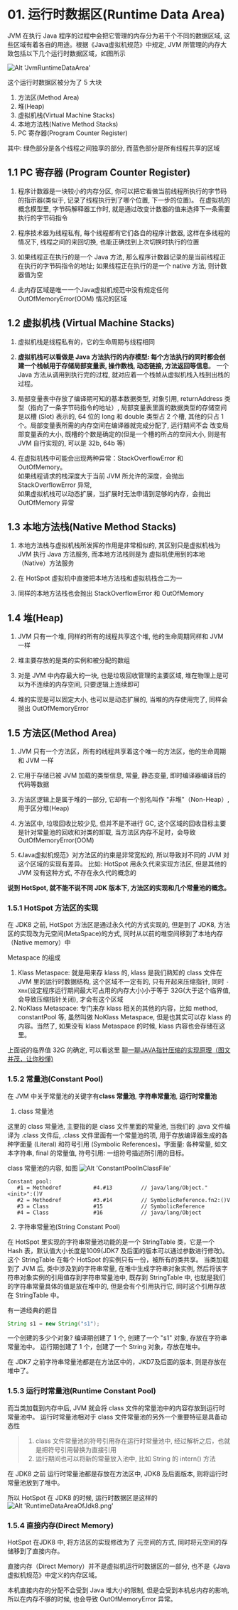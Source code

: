 
# 01. 运行时数据区(Runtime Data Area)

JVM 在执行 Java 程序的过程中会把它管理的内存分为若干个不同的数据区域, 这些区域有着各自的用途。根据《Java虚拟机规范》中规定, JVM 所管理的内存大致包括以下几个运行时数据区域，如图所示

![Alt 'JvmRuntimeDataArea'](https://raw.githubusercontent.com/PictureRespository/Java/main/JVM/JvmRuntimeDataArea.png)

这个运行时数据区被分为了 5 大块
1. 方法区(Method Area)
2. 堆(Heap)
3. 虚拟机栈(Virtual Machine Stacks)
4. 本地方法栈(Native Method Stacks)
5. PC 寄存器(Program Counter Register)

其中: 绿色部分是各个线程之间独享的部分, 而蓝色部分是所有线程共享的区域

## 1.1 PC 寄存器 (Program Counter Register)
1. 程序计数器是一块较小的内存分区, 你可以把它看做当前线程所执行的字节码的指示器(类似于, 记录了线程执行到了哪个位置, 下一步的位置)。
   在虚拟机的概念模型里, 字节码解释器工作时, 就是通过改变计数器的值来选择下一条需要执行的字节码指令
   
2. 程序技术器为线程私有, 每个线程都有它们各自的程序计数器, 这样在多线程的情况下, 线程之间的来回切换, 也能正确找到上次切换时执行的位置

3. 如果线程正在执行的是一个 Java 方法, 那么程序计数器记录的是当前线程正在执行的字节码指令的地址; 如果线程正在执行的是一个 native 方法, 则计数器值为空

4. 此内存区域是唯一一个Java虚拟机规范中没有规定任何 OutOfMemoryError(OOM) 情况的区域


## 1.2 虚拟机栈 (Virtual Machine Stacks)
1. 虚拟机栈是线程私有的，它的生命周期与线程相同

2. **虚拟机栈可以看做是 Java 方法执行的内存模型: 每个方法执行的同时都会创建一个栈帧用于存储局部变量表, 操作数栈, 动态链接, 方法返回等信息**。 
   一个 Java 方法从调用到执行完的过程, 就对应着一个栈帧从虚拟机栈入栈到出栈的过程。
   
3. 局部变量表中存放了编译期可知的基本数据类型, 对象引用, returnAddress 类型（指向了一条字节码指令的地址）, 局部变量表里面的数据类型的存储空间 
   是以槽 (Slot) 表示的, 64 位的 long 和 double 类型占 2 个槽, 其他的只占 1 个。局部变量表所需的内存空间在编译器就完成分配了, 运行期间不会
   改变局部变量表的大小, 既槽的个数是确定的(但是一个槽的所占的空间大小, 则是有 JVM 自行实现的, 可以是 32b, 64b 等)

4. 在虚拟机栈中可能会出现两种异常：StackOverflowError 和 OutOfMemory。  
   如果线程请求的栈深度大于当前 JVM 所允许的深度，会抛出 StackOverflowError 异常,   
   如果虚拟机栈可以动态扩展，当扩展时无法申请到足够的内存，会抛出 OutOfMemory 异常

## 1.3 本地方法栈(Native Method Stacks)
1. 本地方法栈与虚拟机栈所发挥的作用是非常相似的, 其区别只是虚拟机栈为 JVM 执行 Java 方法服务, 而本地方法栈则是为
   虚拟机使用到的本地（Native）方法服务

2. 在 HotSpot 虚拟机中直接把本地方法栈和虚拟机栈合二为一

3. 同样的本地方法栈也会抛出 StackOverflowError 和 OutOfMemory

## 1.4 堆(Heap)
1. JVM 只有一个堆, 同样的所有的线程共享这个堆, 他的生命周期同样和 JVM 一样

2. 堆主要存放的是类的实例和被分配的数组

3. 对是 JVM 中内存最大的一块, 也是垃圾回收管理的主要区域, 堆在物理上是可以为不连续的内存空间, 只要逻辑上连续即可

4. 堆的实现是可以固定大小, 也可以是动态扩展的, 当堆的内存使用完了, 同样会抛出 OutOfMemoryError

## 1.5 方法区(Method Area)
1. JVM 只有一个方法区，所有的线程共享着这个唯一的方法区，他的生命周期和 JVM 一样

2. 它用于存储已被 JVM 加载的类型信息, 常量, 静态变量, 即时编译器编译后的代码等数据

3. 方法区逻辑上是属于堆的一部分, 它却有一个别名叫作 "非堆"（Non-Heap）, 用于区分堆(Heap)
   
4. 方法区中, 垃圾回收比较少见, 但并不是不进行 GC, 这个区域的回收目标主要是针对常量池的回收和对类的卸载, 
   当方法区内存不足时，会导致 OutOfMemoryError(OOM)
   
5. 《Java虚拟机规范》对方法区的约束是非常宽松的, 所以导致对不同的 JVM 对这个区域的实现有差异。
比如: HotSpot 用永久代来实现方法区, 但是其他的 JVM 没有这种方式, 不存在永久代的概念的
   
**说到 HotSpot, 就不能不说不同 JDK 版本下, 方法区的实现和几个常量池的概念。**

### 1.5.1 HotSpot 方法区的实现
在 JDK8 之前, HotSpot 方法区是通过永久代的方式实现的, 但是到了 JDK8, 方法区的实现改为元空间(MetaSpace)的方式,
同时从以前的堆空间移到了本地内存（Native memory）中

Metaspace 的组成
1. Klass Metaspace: 就是用来存 klass 的, klass 是我们熟知的 class 文件在 JVM 里的运行时数据结构, 这个区域不一定有的, 只有开起来压缩指针,
   同时 `-Xmx`(设定程序运行期间最大可占用的内存大小)小于等于 32G(大于这个临界值, 会导致压缩指针关闭), 才会有这个区域
2. NoKlass Metaspace: 专门来存 klass 相关的其他的内容，比如 method, constantPool 等, 虽然叫做 NoKlass Metaspace, 但是也其实可以存 
   klass 的内容。当然了, 如果没有 klass Metaspace 的时候, klass 内容也会存储在这里。
   
上面说的临界值 32G 的确定, 可以看这里 [聊一聊JAVA指针压缩的实现原理（图文并茂，让你秒懂)](https://blog.csdn.net/liujianyangbj/article/details/108049482)

### 1.5.2 常量池(Constant Pool)

在 JVM 中关于常量池的关键字有**class 常量池**, **字符串常量池**, **运行时常量池**

1. class 常量池

这里的 class 常量池, 主要指的是 class 文件里面的常量池, 当我们的 .java 文件编译为 .class 文件后, .class 文件里面有一个常量池的项, 
用于存放编译器生成的各种字面量 (Literal) 和符号引用 (Symbolic References)。字面量: 各种常量, 如文本字符串, final 的常量值,
符号引用: 一组符号描述所引用的目标。

class 常量池的内容, 如图
![Alt 'ConstantPoolInClassFile'](https://raw.githubusercontent.com/PictureRespository/Java/main/JVM/ConstantPoolInClassFile.png)

```
Constant pool:
   #1 = Methodref          #4.#13         // java/lang/Object."<init>":()V
   #2 = Methodref          #3.#14         // SymbolicReference.fn2:()V
   #3 = Class              #15            // SymbolicReference
   #4 = Class              #16            // java/lang/Object
```

2. 字符串常量池(String Constant Pool)

在 HotSpot 里实现的字符串常量池功能的是一个 StringTable 类，它是一个 Hash 表，默认值大小长度是1009(JDK7 及后面的版本可以通过参数进行修改)。
这个 StringTable 在每个 HotSpot 的实例只有一份，被所有的类共享。
当类加载到了 JVM 后, 类中涉及到的字符串常量, 在堆中生成字符串对象实例, 然后将该字符串对象实例的引用值存到字符串常量池中, 既存到 StringTable 中,
也就是我们的字符串常量具体的值是放在堆中的, 但是会有个引用执行它, 同时这个引用存放在 StringTable 中。

有一道经典的题目
```java
String s1 = new String("s1");
```
一个创建的多少个对象?
编译期创建了 1 个, 创建了一个 "s1" 对象, 存放在字符串常量池中。
运行期创建了 1 个，创建了一个 String 对象，存放在堆中。

在 JDK7 之前字符串常量池都是在方法区中的，JKD7及后面的版本, 则是存放在堆中了。

### 1.5.3 运行时常量池(Runtime Constant Pool)

而当类加载到内存中后, JVM 就会将 class 文件的常量池中的内容存放到运行时常量池中。
运行时常量池相对于 class 文件常量池的另外一个重要特征是具备动态性
>1. class 文件常量池的符号引用存在运行时常量池中, 经过解析之后，也就是把符号引用替换为直接引用
>2. 运行期间也可以将新的常量放入池中, 比如 String 的 intern() 方法 

在 JDK8 之前 运行时常量池都是存放在方法区中, JDK8 及后面版本, 则将运行时常量池放到了堆中。

所以 HotSpot 在 JDK8 的时候, 运行时数据区是这样的
![Alt 'RuntimeDataAreaOfJdk8.png'](https://raw.githubusercontent.com/PictureRespository/Java/main/JVM/RuntimeDataAreaOfJdk8.png)

### 1.5.4 直接内存(Direct Memory)

HotSpot 在JDK8 中, 将方法区的实现修改为了 元空间的方式, 同时将元空间的存储移到了直接内存。

直接内存（Direct Memory）并不是虚拟机运行时数据区的一部分, 也不是《Java虚拟机规范》中定义的内存区域。

本机直接内存的分配不会受到 Java 堆大小的限制, 但是会受到本机总内存的影响, 所以在内存不够的时候, 也会导致 OutOfMemoryError 异常。

